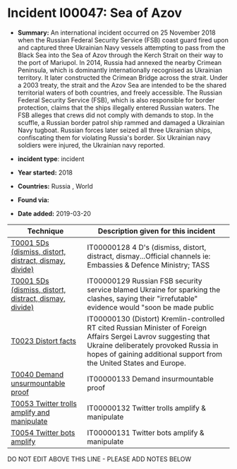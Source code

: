 # Incident I00047: Sea of Azov

* **Summary:** An international incident occurred on 25 November 2018 when the Russian Federal Security Service (FSB) coast guard fired upon and captured three Ukrainian Navy vessels attempting to pass from the Black Sea into the Sea of Azov through the Kerch Strait on their way to the port of Mariupol. In 2014, Russia had annexed the nearby Crimean Peninsula, which is dominantly internationally recognised as Ukrainian territory. It later constructed the Crimean Bridge across the strait. Under a 2003 treaty, the strait and the Azov Sea are intended to be the shared territorial waters of both countries, and freely accessible.
The Russian Federal Security Service (FSB), which is also responsible for border protection, claims that the ships illegally entered Russian waters. The FSB alleges that crews did not comply with demands to stop. In the scuffle, a Russian border patrol ship rammed and damaged a Ukrainian Navy tugboat. Russian forces later seized all three Ukrainian ships, confiscating them for violating Russia's border. Six Ukrainian navy soldiers were injured, the Ukrainian navy reported. 

* **incident type**: incident

* **Year started:** 2018

* **Countries:** Russia , World

* **Found via:** 

* **Date added:** 2019-03-20
 

| Technique | Description given for this incident |
| --------- | ------------------------- |
| [T0001 5Ds (dismiss, distort, distract, dismay, divide)](../generated_pages/techniques/T0001.md) | IT00000128 4 D's (dismiss, distort, distract, dismay...Official channels ie: Embassies & Defence Ministry; TASS |
| [T0001 5Ds (dismiss, distort, distract, dismay, divide)](../generated_pages/techniques/T0001.md) | IT00000129 Russian FSB security service blamed Ukraine for sparking the clashes, saying their "irrefutable" evidence would "soon be made public |
| [T0023 Distort facts](../generated_pages/techniques/T0023.md) | IT00000130 (Distort) Kremlin-controlled RT cited Russian Minister of Foreign Affairs Sergei Lavrov suggesting that Ukraine deliberately provoked Russia in hopes of gaining additional support from the United States and Europe. |
| [T0040 Demand unsurmountable proof](../generated_pages/techniques/T0040.md) | IT00000133 Demand insurmountable proof |
| [T0053 Twitter trolls amplify and manipulate](../generated_pages/techniques/T0053.md) | IT00000132 Twitter trolls amplify & manipulate |
| [T0054 Twitter bots amplify](../generated_pages/techniques/T0054.md) | IT00000131 Twitter bots amplify & manipulate |


DO NOT EDIT ABOVE THIS LINE - PLEASE ADD NOTES BELOW